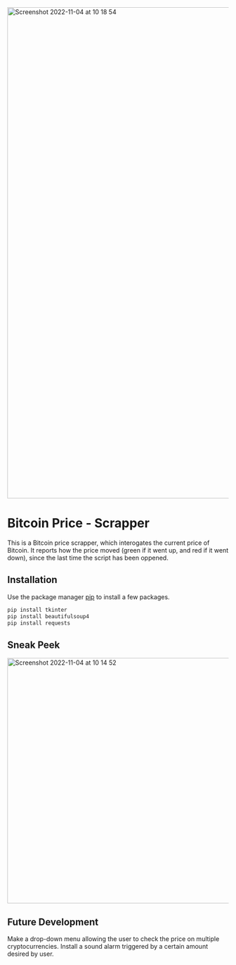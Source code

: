 <img width="1115" alt="Screenshot 2022-11-04 at 10 18 54" src="https://user-images.githubusercontent.com/90323785/199930622-209894b9-1219-4c13-9b2d-e4d35cf59b02.png">

# Bitcoin Price - Scrapper

This is a Bitcoin price scrapper, which interogates the current price of Bitcoin. 
It reports how the price moved (green if it went up, and red if it went down), since the last time the script has been oppened. 



## Installation

Use the package manager [pip](https://pip.pypa.io/en/stable/) to install a few packages.

```bash
pip install tkinter
pip install beautifulsoup4
pip install requests
```




## Sneak Peek

<img width="557" alt="Screenshot 2022-11-04 at 10 14 52" src="https://user-images.githubusercontent.com/90323785/199931151-b376d523-06b2-43ee-98c5-6a6ae7cf76db.png">





## Future Development

Make a drop-down menu allowing the user to check the price on multiple cryptocurrencies.
Install a sound alarm triggered by a certain amount desired by user.
